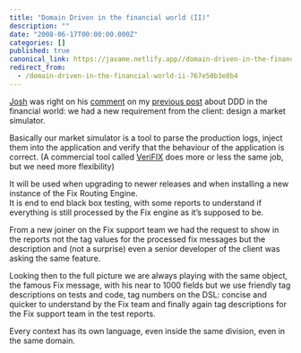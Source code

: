 ```yaml
---
title: "Domain Driven in the financial world (II)"
description: ""
date: "2008-06-17T00:00:00.000Z"
categories: []
published: true
canonical_link: https://javame.netlify.app//domain-driven-in-the-financial-world-ii-767e50b3e8b4
redirect_from:
  - /domain-driven-in-the-financial-world-ii-767e50b3e8b4
---
```


[Josh](http://grahamis.com/blog/) was right on his [comment](http://blog.java2me.org/2008/04/19/domain-driven-in-the-financial-world/#comment-9092) on my [previous post](http://blog.java2me.org/2008/04/19/domain-driven-in-the-financial-world/) about DDD in the financial world: we had a new requirement from the client: design a market simulator.

Basically our market simulator is a tool to parse the production logs, inject them into the application and verify that the behaviour of the application is correct. (A commercial tool called [VeriFIX](http://www.greenlinetech.com/products/verifix.php) does more or less the same job, but we need more flexibility)

It will be used when upgrading to newer releases and when installing a new instance of the Fix Routing Engine.  
It is end to end black box testing, with some reports to understand if everything is still processed by the Fix engine as it’s supposed to be.

From a new joiner on the Fix support team we had the request to show in the reports not the tag values for the processed fix messages but the description and (not a surprise) even a senior developer of the client was asking the same feature.

Looking then to the full picture we are always playing with the same object, the famous Fix message, with his near to 1000 fields but we use friendly tag descriptions on tests and code, tag numbers on the DSL: concise and quicker to understand by the Fix team and finally again tag descriptions for the Fix support team in the test reports.

Every context has its own language, even inside the same division, even in the same domain.
